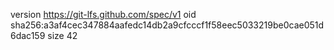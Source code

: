 version https://git-lfs.github.com/spec/v1
oid sha256:a3af4cec347884aafedc14db2a9cfcccf1f58eec5033219be0cae051d6dac159
size 42
